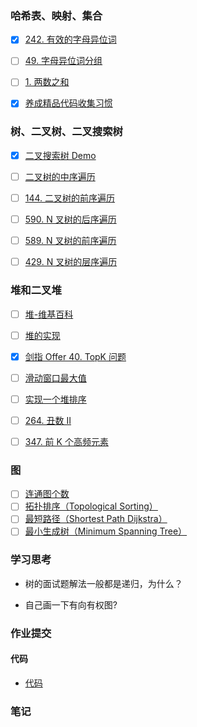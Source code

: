 ### 哈希表、映射、集合
- [X] [242. 有效的字母异位词](https://leetcode-cn.com/problems/valid-anagram/description/)
- [ ] [49. 字母异位词分组](https://leetcode-cn.com/problems/group-anagrams/)
- [ ] [1. 两数之和](https://leetcode-cn.com/problems/two-sum/description/)
- [X] [养成精品代码收集习惯](https://shimo.im/docs/R6g9WJV89QkHrDhr/read)


### 树、二叉树、二叉搜索树
- [X] [二叉搜索树 Demo](https://visualgo.net/zh/bst)
- [ ] [二叉树的中序遍历](https://leetcode-cn.com/problems/binary-tree-inorder-traversal/)
- [ ] [144. 二叉树的前序遍历](https://leetcode-cn.com/problems/binary-tree-preorder-traversal/)
- [ ] [590. N 叉树的后序遍历](https://leetcode-cn.com/problems/n-ary-tree-postorder-traversal/)
- [ ] [589. N 叉树的前序遍历](https://leetcode-cn.com/problems/n-ary-tree-preorder-traversal/description/)
- [ ] [429. N 叉树的层序遍历](https://leetcode-cn.com/problems/n-ary-tree-level-order-traversal/)


### 堆和二叉堆
- [ ] [堆-维基百科](https://en.wikipedia.org/wiki/Heap_(data_structure))
- [ ] [堆的实现](https://shimo.im/docs/Lw86vJzOGOMpWZz2/read)
- [X] [剑指 Offer 40. TopK 问题](https://leetcode-cn.com/problems/zui-xiao-de-kge-shu-lcof/)
- [ ] [滑动窗口最大值](https://leetcode-cn.com/problems/sliding-window-maximum/)
- [ ] [实现一个堆排序](https://www.geeksforgeeks.org/heap-sort/)
- [ ] [264. 丑数 II](https://leetcode-cn.com/problems/ugly-number-ii/)
- [ ] [347. 前 K 个高频元素](https://leetcode-cn.com/problems/top-k-frequent-elements/)


### 图
- [ ] [连通图个数](https://leetcode-cn.com/problems/number-of-islands/)
- [ ] [拓扑排序（Topological Sorting）](https://zhuanlan.zhihu.com/p/34871092)
- [ ] [最短路径（Shortest Path Dijkstra）](https://www.bilibili.com/video/av25829980?from=search&seid=13391343514095937158)
- [ ] [最小生成树（Minimum Spanning Tree）]( https://www.bilibili.com/video/av84820276?from=search&seid=17476598104352152051)

### 学习思考

- 树的面试题解法一般都是递归，为什么？

- 自己画一下有向有权图?

### 作业提交

#### 代码
- [代码](/src/main/java/com/someecho/algorithm/practice/week01)

### 笔记